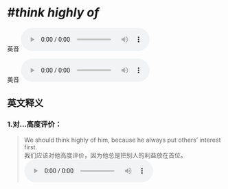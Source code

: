 # ***\#think highly of*** 
英音
<audio src="./media/think highly of1.aac" controls="controls"></audio>

美音
<audio src="./media/think highly of2.aac" controls="controls"></audio>



  

英文释义
---
### 1.**对…高度评价：**  

 > We should think highly of him, because he always put others’ interest first.  
 > 我们应该对他高度评价，因为他总是把别人的利益放在首位。    
<audio src="./media/think-11.aac" controls="controls"></audio>


